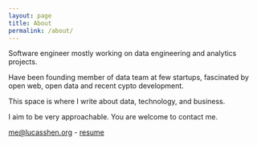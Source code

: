 ```yaml
---
layout: page
title: About
permalink: /about/
---
```


Software engineer mostly working on data engineering and analytics projects.

Have been founding member of data team at few startups, fascinated by open web, open data and recent cypto development.

This space is where I write about data, technology, and business.

I aim to be very approachable. You are welcome to contact me.

<me@lucasshen.org> - [resume](https://1drv.ms/w/s!AmIPaq3hglIP4Vgqkwuompw8-jlp)
